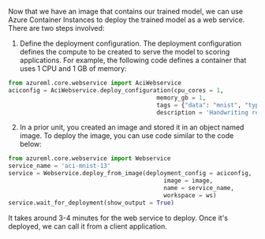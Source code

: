 Now that we have an image that contains our trained model, we can use Azure Container Instances to deploy the trained model as a web service. There are two steps involved:

1. Define the deployment configuration. The deployment configuration defines the compute to be created to serve the model to scoring applications. For example, the following code defines a container that uses 1 CPU and 1 GB of memory:

```python
from azureml.core.webservice import AciWebservice
aciconfig = AciWebservice.deploy_configuration(cpu_cores = 1, 
                                          memory_gb = 1, 
                                          tags = {"data": "mnist", "type": "classification"}, 
                                          description = 'Handwriting recognition')
```

2. In a prior unit, you created an image and stored it in an object named image.  To deploy the image, you can use code similar to the code below:

```python
from azureml.core.webservice import Webservice
service_name = 'aci-mnist-13'
service = Webservice.deploy_from_image(deployment_config = aciconfig,
                                            image = image,
                                            name = service_name,
                                            workspace = ws)
service.wait_for_deployment(show_output = True)
```

It takes around 3-4 minutes for the web service to deploy. Once it's deployed, we can call it from a client application.